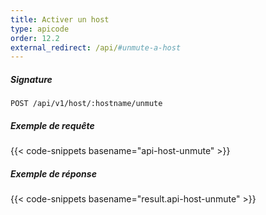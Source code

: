 ```yaml
---
title: Activer un host
type: apicode
order: 12.2
external_redirect: /api/#unmute-a-host
---
```


##### Signature
`POST /api/v1/host/:hostname/unmute`
##### Exemple de requête
{{< code-snippets basename="api-host-unmute" >}}
##### Exemple de réponse
{{< code-snippets basename="result.api-host-unmute" >}}